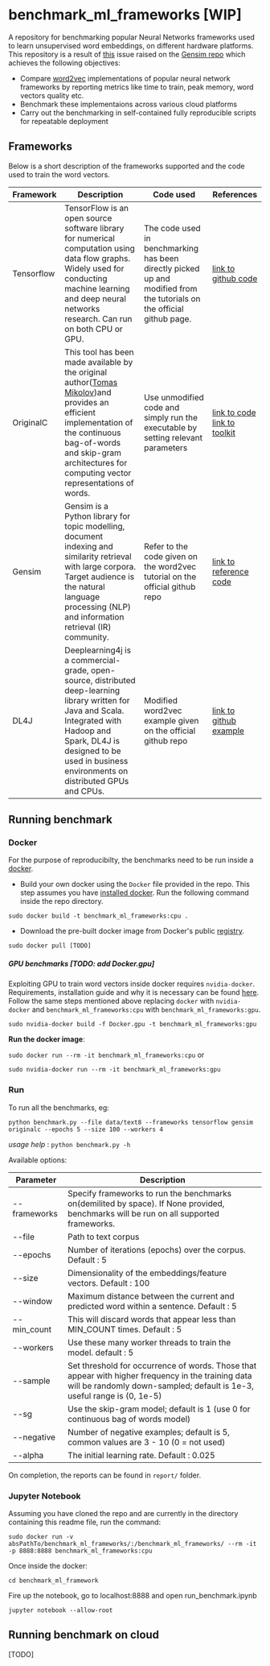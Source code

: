 # benchmark_ml_frameworks [WIP]
A repository for benchmarking popular Neural Networks frameworks used to learn unsupervised word embeddings, on different hardware platforms.
This repository is a result of [this](https://github.com/RaRe-Technologies/gensim/issues/1418) issue raised on the [Gensim repo](https://github.com/RaRe-Technologies/gensim) which achieves the following objectives:
- Compare [word2vec](https://arxiv.org/pdf/1301.3781.pdf) implementations of popular neural network frameworks by reporting metrics like time to train, peak memory, word vectors quality etc.
- Benchmark these implementaions across various cloud platforms
- Carry out the benchmarking in self-contained fully reproducible scripts for repeatable deployment

## Frameworks
Below is a short description of the frameworks supported and the code used to train the word vectors.

Framework | Description | Code used | References
--- | --- | --- | ---
Tensorflow | TensorFlow is an open source software library for numerical computation using data flow graphs. Widely used for conducting  machine learning and deep neural networks research. Can run on both CPU or GPU. | The code used in benchmarking has been directly picked up and modified from the tutorials on the official github page. | [link to github code](https://github.com/tensorflow/models/tree/master/tutorials/embedding)
OriginalC | This tool has been made available by the original author([Tomas Mikolov](https://arxiv.org/find/cs/1/au:+Mikolov_T/0/1/0/all/0/1))and provides an efficient implementation of the continuous bag-of-words and skip-gram architectures for computing vector representations of words. | Use unmodified code and simply run the executable by setting relevant parameters | [link to code](https://github.com/tmikolov/word2vec) [link to toolkit](https://code.google.com/archive/p/word2vec/)
Gensim | Gensim is a Python library for topic modelling, document indexing and similarity retrieval with large corpora. Target audience is the natural language processing (NLP) and information retrieval (IR) community. | Refer to the code given on the word2vec tutorial on the official github repo | [link to reference code](https://github.com/RaRe-Technologies/gensim/blob/develop/docs/notebooks/word2vec.ipynb)
DL4J | Deeplearning4j is a commercial-grade, open-source, distributed deep-learning library written for Java and Scala. Integrated with Hadoop and Spark, DL4J is designed to be used in business environments on distributed GPUs and CPUs. | Modified word2vec example given on the official github repo | [link to github example](https://github.com/deeplearning4j/dl4j-examples/tree/master/dl4j-examples/src/main/java/org/deeplearning4j/examples/nlp/word2vec)
 
 ## Running benchmark
 
 ### Docker
 For the purpose of reproducibilty, the benchmarks need to be run inside a [docker](https://docs.docker.com/).
 - Build your own docker using the `Docker` file provided in the repo. This step assumes you have [installed docker](https://docs.docker.com/engine/installation/linux/ubuntu/#install-using-the-repository). Run the following command inside the repo directory.
 
 `sudo docker build -t benchmark_ml_frameworks:cpu .`
 
 - Download the pre-built docker image from Docker's public [registry](https://cloud.docker.com/).
 
 `sudo docker pull [TODO]`
 
 ##### GPU benchmarks [TODO: add Docker.gpu]
 Exploiting GPU to train word vectors inside docker requires `nvidia-docker`. Requirements, installation guide and why it is necessary can be found [here](https://github.com/NVIDIA/nvidia-docker). Follow the same steps mentioned above replacing `docker` with `nvidia-docker` and `benchmark_ml_frameworks:cpu` with `benchmark_ml_frameworks:gpu`.
 
 ```sudo nvidia-docker build -f Docker.gpu -t benchmark_ml_frameworks:gpu```
 
 
**Run the docker image**:
 
 `sudo docker run --rm -it benchmark_ml_frameworks:cpu` or
 
 `sudo nvidia-docker run --rm -it benchmark_ml_frameworks:gpu`

 ### Run
 To run all the benchmarks, eg:
 
 `python benchmark.py --file data/text8 --frameworks tensorflow gensim originalc --epochs 5 --size 100 --workers 4`
 
 *usage help* : `python benchmark.py -h`
 
 Available options:
 
Parameter | Description
-------- | ---
 --frameworks | Specify frameworks to run the benchmarks on(demilited by space). If None provided, benchmarks will be run on all supported frameworks.
 --file | Path to text corpus
 --epochs | Number of iterations (epochs) over the corpus. Default : 5
 --size | Dimensionality of the embeddings/feature vectors. Default : 100
 --window | Maximum distance between the current and predicted word within a sentence. Default : 5
 --min_count |  This will discard words that appear less than MIN_COUNT times. Default : 5
 --workers |  Use these many worker threads to train the model. default : 5
 --sample | Set threshold for occurrence of words. Those that appear with higher frequency in the training data will be randomly down-sampled; default is 1e-3, useful range is (0, 1e-5)
--sg | Use the skip-gram model; default is 1 (use 0 for continuous bag of words model)
--negative | Number of negative examples; default is 5, common values are 3 - 10 (0 = not used)
--alpha | The initial learning rate. Default : 0.025

On completion, the reports can be found in `report/` folder.

### Jupyter Notebook
Assuming you have cloned the repo and are currently in the directory containing this readme file, run the command:

```sudo docker run -v absPathTo/benchmark_ml_frameworks/:/benchmark_ml_frameworks/ --rm -it -p 8888:8888 benchmark_ml_frameworks:cpu ```

Once inside the docker:

```cd benchmark_ml_framework ```

Fire up the notebook, go to localhost:8888 and open run_benchmark.ipynb

```jupyter notebook --allow-root ```

  ## Running benchmark on cloud
  [TODO]
